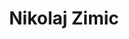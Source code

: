 ---
SICRIS: 15295
draft: false
fixName: nikolaj_zimic
lab: Computer Structures and Systems Laboratory
labPos: Head of Laboratory
location: R3.60 - Kabinet
mailInfo: nikolaj.zimic@fri.uni-lj.si
officeHours: null
profName: Prof. Nikolaj Zimic, PhD
profTitle: Full Professor
telephoneInfo: null
title: Nikolaj Zimic
---
